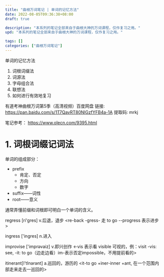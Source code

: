 ```yaml
---
title: "曲根万词笔记 | 单词的记忆方法"
date: 2022-08-05T09:36:38+08:00
draft: true

description: "本系列的笔记全部来自于曲根大神的万词课程，仅作复习之用。"
upd: "本系列的笔记全部来自于曲根大神的万词课程，仅作复习之用。"

tags: []
categories: ["曲根万词笔记"]
---
```


单词的记忆方法

1. 词根词缀法
2. 词源法
3. 字母组合法
4. 联想法
5. 如何进行有效地复习

<!--more-->

有道考神曲根万词第5季（高清视频）百度网盘 
链接: https://pan.baidu.com/s/1T7QavRT80NIGzfYFB4a-1A 提取码: mrkj

笔记参考： https://www.olecn.com/9395.html



# 1. 词根词缀记词法

单词的组成部分：
- prefix
  - 肯定、否定
  - 方向
  - 数字
- suffix——词性
- root——意义

通常弄懂前缀和词根即可明白一个单词的含义。


regress [ri'gres] v.后退，退步 <re-back -gress- 走 to go --progress 表示进步>

ingress ['ingres] n.进入

improvise ['imprəvaiz] v.即兴创作 <-vis 表示看 visible 可视的，例：visit -vis: see, -it: to go（边走边看）im-表示否定impossible，不用提前看的>

itinerant[I'tInərənt] a.巡回的，游历的 <it-to go +iner-inner +ant, 在一个范围内部走来走去一巡回的>